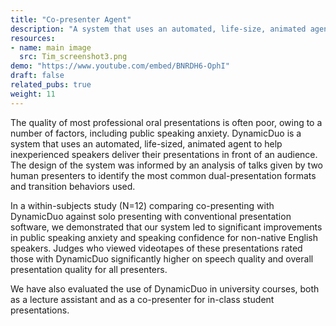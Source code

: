 ```yaml
---
title: "Co-presenter Agent"
description: "A system that uses an automated, life-size, animated agent to help inexperienced speakers deliver their presentations in from of an audience"
resources:
- name: main image
  src: Tim_screenshot3.png
demo: "https://www.youtube.com/embed/BNRDH6-OphI"
draft: false
related_pubs: true
weight: 11
---
```


The quality of most professional oral presentations is often poor, owing to a number of factors, including public speaking anxiety.
DynamicDuo is a system that uses an automated, life-sized, animated agent to help inexperienced speakers deliver their presentations in front of an audience.
The design of the system was informed by an analysis of talks given by two human presenters to identify the most common dual-presentation formats and transition behaviors used. 

In a within-subjects study (N=12) comparing co-presenting with DynamicDuo against solo presenting with conventional presentation software,
we demonstrated that our system led to significant improvements in public speaking anxiety and speaking confidence for non-native English speakers.
Judges who viewed videotapes of these presentations rated those with DynamicDuo significantly higher on speech quality and overall presentation quality for all presenters.

We have also evaluated the use of DynamicDuo in university courses, both as a lecture assistant and as a co-presenter for in-class student presentations.

